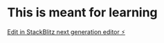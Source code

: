 # This is meant for learning 

[Edit in StackBlitz next generation editor ⚡️](https://stackblitz.com/~/github.com/wjenaro/redux-hello-world)